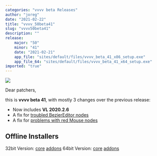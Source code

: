 ```yaml
---
categories: "vvvv beta Releases"
author: "joreg"
date: "2021-02-22"
title: "vvvv_50beta41"
slug: "vvvv50beta41"
description: ""
release: 
    major: "50"
    minor: "41"
    date: "2021-02-21"
    app_file: "sites/default/files/vvvv_beta_41_x86_setup.exe"
    app_file_64: "sites/default/files/vvvv_beta_41_x64_setup.exe"
imported: "true"
---
```



![](b41.png)

Dear patchers,

this is **vvvv beta 41**, with mostly 3 changes over the previous release:

* Now includes **VL 2020.2.6**
* A fix for [troubled BezierEditor nodes](https://discourse.vvvv.org/t/2d-bezier-reader-not-working/19103)
* A fix for [problems with red Mouse nodes](https://discourse.vvvv.org/t/mouse-devices-window-node-red/19044)

## Offline Installers
32bit Version: [core](http://teamcity.vvvv.org/guestAuth/app/rest/builds/id:33798/artifacts/content/vvvv_beta_41_x86_setup_offline.exe) [addons](http://teamcity.vvvv.org/guestAuth/app/rest/builds/id:33798/artifacts/content/addons_41_x86.zip)
64bit Version: [core](http://teamcity.vvvv.org/guestAuth/app/rest/builds/id:33799/artifacts/content/vvvv_beta_41_x64_setup_offline.exe) [addons](http://teamcity.vvvv.org/guestAuth/app/rest/builds/id:33799/artifacts/content/addons_41_x64.zip)
